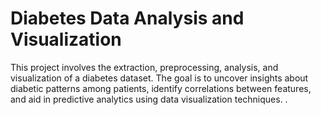 <h1>Diabetes Data Analysis and Visualization</h1>
<p>This project involves the extraction, preprocessing, analysis, and visualization of a diabetes dataset.
The goal is to uncover insights about diabetic patterns among patients, identify correlations between features, and aid in predictive analytics using data visualization techniques.
.</p>
